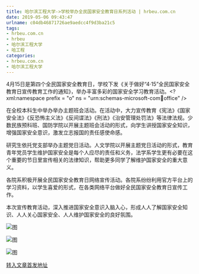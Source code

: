 ```yaml
---
title: 哈尔滨工程大学->学校举办全民国家安全教育日系列活动 | hrbeu.com.cn
date: 2019-05-06 09:43:47
urlname: c04db46871726ae9aedcc4f9d3ba21c5
tags: 
- hrbeu.com.cn
- hrbeu
- 哈尔滨工程大学
- 哈工程
categories:
- hrbeu.com.cn
- 哈尔滨工程大学
---
```


4月15日是第四个全民国家安全教育日，学校下发《关于做好“4·15”全民国家安全教育日宣传教育工作的通知》，举办丰富多彩的国家安全学习教育活动。<?xml:namespace prefix = "o" ns = "urn:schemas-microsoft-com:office:office" />

在全校本科生中举办举办主题班会活动。在活动中，大力宣传教育《宪法》《国家安全法》《反恐怖主义法》《反间谍法》《刑法》《治安管理处罚法》等法律法规。少数民族预科班、国防学院以开展主题班会活动的形式，向学生讲授国家安全知识，增强国家安全意识，激发立志报国的责任感使命感。

研究生依托党支部举办主题党日活动。人文学院以开展主题党日活动的形式，教育青年党员学生维护国家安全是每个人应尽的责任和义务，法学系学生更有必要在这个重要的节日里宣传相关的法律知识，帮助更多同学了解维护国家安全的重大意义。

各院系积极开展全民国家安全教育日网络宣传活动。各院系纷纷利用官方平台上的学习资料，以学生喜爱的形式，在各类网络平台做好全民国家安全教育日宣传工作。

本次宣传教育活动，深入推进国家安全意识入脑入心，形成人人了解国家安全知识、人人关心国家安全、人人维护国家安全的良好氛围。



![图](http://gongxue.cn/news/UploadFiles_4906/201904/2019041810211551.jpg)

![图](http://gongxue.cn/news/UploadFiles_4906/201904/2019041810211560.jpg)

![图](http://gongxue.cn/news/UploadFiles_4906/201904/2019041810211519.jpg)

[转入文章首发地址](http://gongxue.cn/news/2019/201904/news_195096.html)